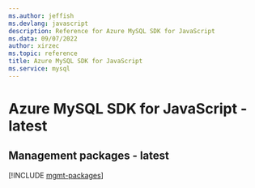 ```yaml
---
ms.author: jeffish
ms.devlang: javascript
description: Reference for Azure MySQL SDK for JavaScript
ms.data: 09/07/2022
author: xirzec
ms.topic: reference
title: Azure MySQL SDK for JavaScript
ms.service: mysql
---
```

# Azure MySQL SDK for JavaScript - latest

## Management packages - latest
[!INCLUDE [mgmt-packages](mysql-mgmt-index.md)]